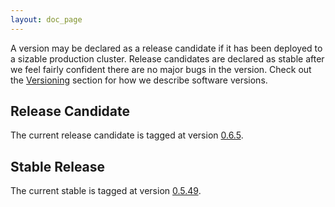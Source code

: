 ```yaml
---
layout: doc_page
---
```

A version may be declared as a release candidate if it has been deployed to a sizable production cluster. Release candidates are declared as stable after we feel fairly confident there are no major bugs in the version. Check out the [Versioning](Versioning.html) section for how we describe software versions.

Release Candidate
-----------------

The current release candidate is tagged at version [0.6.5](https://github.com/metamx/druid/tree/druid-0.6.5).

Stable Release
--------------

The current stable is tagged at version [0.5.49](https://github.com/metamx/druid/tree/druid-0.5.49).
